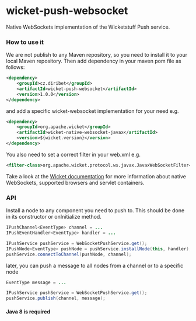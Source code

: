 # wicket-push-websocket

Native WebSockets implementation of the Wicketstuff Push service.

### How to use it

We are not publish to any Maven repository, so you need to install it to your local Maven repository.
Then add dependency in your maven pom file as follows:

```xml
<dependency>
  	<groupId>cz.diribet</groupId>
  	<artifactId>wicket-push-websocket</artifactId>
  	<version>1.0.0</version>
</dependency>
```

and add a specific wicket-websocket implementation for your need e.g.

```xml
<dependency>
	<groupId>org.apache.wicket</groupId>
  	<artifactId>wicket-native-websocket-javax</artifactId>
  	<version>${wicket.version}</version>
</dependency>
```

You also need to set a correct filter in your web.xml e.g.

```xml
<filter-class>org.apache.wicket.protocol.ws.javax.JavaxWebSocketFilter</filter-class>
```

Take a look at the [Wicket documentation](https://ci.apache.org/projects/wicket/guide/7.x/guide/nativewebsockets.html) for more information about native WebSockets, supported browsers and servlet containers.

### API

Install a node to any component you need to push to. This should be done in its constructor or onInitialize method.

```java
IPushChannel<EventType> channel = ...
IPushEventHandler<EventType> handler = ...

IPushService pushService = WebSocketPushService.get();
IPushNode<EventType> pushNode = pushService.installNode(this, handler);
pushService.connectToChannel(pushNode, channel);
```

later, you can push a message to all nodes from a channel or to a specific node

```java
EventType message = ...

IPushService pushService = WebSocketPushService.get();
pushService.publish(channel, message);
```

#### Java 8 is required